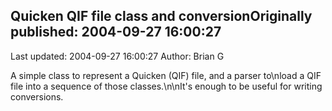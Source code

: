 ## Quicken QIF file class and conversionOriginally published: 2004-09-27 16:00:27 
Last updated: 2004-09-27 16:00:27 
Author: Brian G 
 
A simple class to represent a Quicken (QIF) file, and a parser to\nload a QIF file into a sequence of those classes.\n\nIt's enough to be useful for writing conversions.